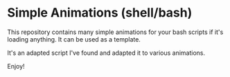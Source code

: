 # Simple Animations (shell/bash)

This repository contains many simple animations for your bash scripts if it's loading anything. It can be used as a template. 

It's an adapted script I've found and adapted it to various animations.

Enjoy!